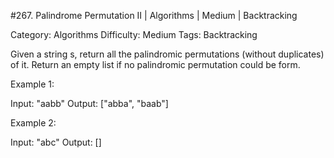 #267. Palindrome Permutation II | Algorithms | Medium | Backtracking

Category: Algorithms
Difficulty: Medium
Tags: Backtracking

Given a string s, return all the palindromic permutations (without duplicates) of it. Return an empty list if no palindromic permutation could be form.

Example 1:


Input: "aabb"
Output: ["abba", "baab"]

Example 2:


Input: "abc"
Output: []

